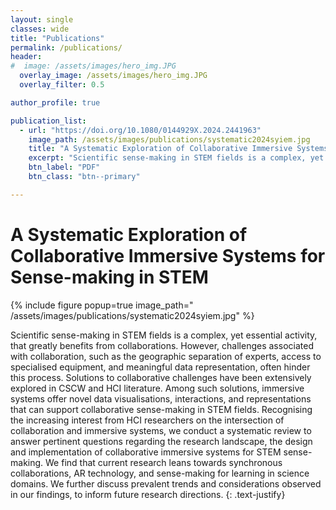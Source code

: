 ```yaml
---
layout: single
classes: wide
title: "Publications"
permalink: /publications/
header:
#  image: /assets/images/hero_img.JPG
  overlay_image: /assets/images/hero_img.JPG
  overlay_filter: 0.5

author_profile: true

publication_list:
  - url: "https://doi.org/10.1080/0144929X.2024.2441963"
    image_path: /assets/images/publications/systematic2024syiem.jpg
    title: "A Systematic Exploration of Collaborative Immersive Systems for Sense-making in STEM"
    excerpt: "Scientific sense-making in STEM fields is a complex, yet essential activity, that greatly benefits from collaborations. However, challenges associated with collaboration, such as the geographic separation of experts, access to specialised equipment, and meaningful data representation, often hinder this process. Solutions to collaborative challenges have been extensively explored in CSCW and HCI literature. Among such solutions, immersive systems offer novel data visualisations, interactions, and representations that can support collaborative sense-making in STEM fields. Recognising the increasing interest from HCI researchers on the intersection of collaboration and immersive systems, we conduct a systematic review to answer pertinent questions regarding the research landscape, the design and implementation of collaborative immersive systems for STEM sense-making. We find that current research leans towards synchronous collaborations, AR technology, and sense-making for learning in science domains. We further discuss prevalent trends and considerations observed in our findings, to inform future research directions."
    btn_label: "PDF"
    btn_class: "btn--primary"

---
```


# A Systematic Exploration of Collaborative Immersive Systems for Sense-making in STEM

{% include figure popup=true image_path=" /assets/images/publications/systematic2024syiem.jpg" %}

Scientific sense-making in STEM fields is a complex, yet essential activity, that greatly benefits from collaborations. However, challenges associated with collaboration, such as the geographic separation of experts, access to specialised equipment, and meaningful data representation, often hinder this process. Solutions to collaborative challenges have been extensively explored in CSCW and HCI literature. Among such solutions, immersive systems offer novel data visualisations, interactions, and representations that can support collaborative sense-making in STEM fields. Recognising the increasing interest from HCI researchers on the intersection of collaboration and immersive systems, we conduct a systematic review to answer pertinent questions regarding the research landscape, the design and implementation of collaborative immersive systems for STEM sense-making. We find that current research leans towards synchronous collaborations, AR technology, and sense-making for learning in science domains. We further discuss prevalent trends and considerations observed in our findings, to inform future research directions. {: .text-justify}
